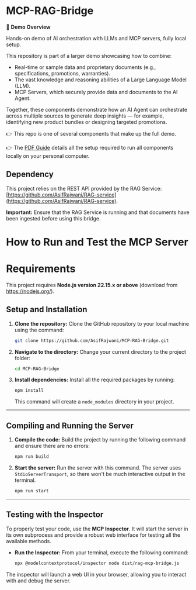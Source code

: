 # MCP-RAG-Bridge

📌 **Demo Overview**

Hands-on demo of AI orchestration with LLMs and MCP servers, fully local setup.

This repository is part of a larger demo showcasing how to combine:

- Real-time or sample data and proprietary documents (e.g., specifications, promotions, warranties).
- The vast knowledge and reasoning abilities of a Large Language Model (LLM).
- MCP Servers, which securely provide data and documents to the AI Agent.

Together, these components demonstrate how an AI Agent can orchestrate across multiple sources to generate deep insights — for example, identifying new product bundles or designing targeted promotions.

👉 This repo is one of several components that make up the full demo.

👉 The [PDF Guide](https://github.com/AsifRajwani/MCP-Server/blob/main/AI%20Agent%20MCP%20Demo.pdf) details all the setup required to run all components locally on your personal computer.

## Dependency

This project relies on the REST API provided by the RAG Service: [https://github.com/AsifRajwani/RAG-service](https://github.com/AsifRajwani/RAG-service).

**Important:** Ensure that the RAG Service is running and that documents have been ingested before using this bridge.

# How to Run and Test the MCP Server

# Requirements

This project requires **Node.js version 22.15.x or above** (download from https://nodejs.org/).

## Setup and Installation

1.  **Clone the repository:** Clone the GitHub repository to your local machine using the command:

    ```bash
    git clone https://github.com/AsifRajwani/MCP-RAG-Bridge.git
    ```

2.  **Navigate to the directory:** Change your current directory to the project folder:

    ```bash
    cd MCP-RAG-Bridge
    ```

3.  **Install dependencies:** Install all the required packages by running:

    ```bash
    npm install
    ```

    This command will create a `node_modules` directory in your project.

---

## Compiling and Running the Server

1.  **Compile the code:** Build the project by running the following command and ensure there are no errors:

    ```bash
    npm run build
    ```

2.  **Start the server:** Run the server with this command. The server uses `StdioServerTransport`, so there won't be much interactive output in the terminal.

    ```bash
    npm run start
    ```

---

## Testing with the Inspector

To properly test your code, use the **MCP Inspector**. It will start the server in its own subprocess and provide a robust web interface for testing all the available methods.

- **Run the Inspector:** From your terminal, execute the following command:

  ```bash
  npx @modelcontextprotocol/inspector node dist/rag-mcp-bridge.js
  ```

The inspector will launch a web UI in your browser, allowing you to interact with and debug the server.
